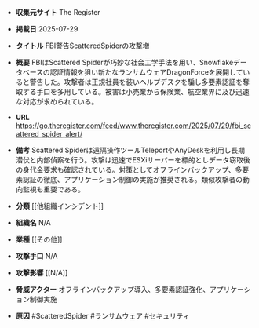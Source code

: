 - **収集元サイト**
The Register

- **掲載日**
2025-07-29

- **タイトル**
FBI警告ScatteredSpiderの攻撃増

- **概要**
FBIはScattered Spiderが巧妙な社会工学手法を用い、Snowflakeデータベースの認証情報を狙い新たなランサムウェアDragonForceを展開していると警告した。攻撃者は正規社員を装いヘルプデスクを騙し多要素認証を奪取する手口を多用している。被害は小売業から保険業、航空業界に及び迅速な対応が求められている。

- **URL**
https://go.theregister.com/feed/www.theregister.com/2025/07/29/fbi_scattered_spider_alert/

- **備考**
Scattered Spiderは遠隔操作ツールTeleportやAnyDeskを利用し長期潜伏と内部偵察を行う。攻撃は迅速でESXiサーバーを標的としデータ窃取後の身代金要求も確認されている。対策としてオフラインバックアップ、多要素認証の徹底、アプリケーション制御の実施が推奨される。類似攻撃者の動向監視も重要である。

- **分類**
[[他組織インシデント]]

- **組織名**
N/A

- **業種**
[[その他]]

- **攻撃手口**
N/A

- **攻撃影響**
[[N/A]]

- **脅威アクター**
オフラインバックアップ導入、多要素認証強化、アプリケーション制御実施

- **原因**
#ScatteredSpider #ランサムウェア #セキュリティ
